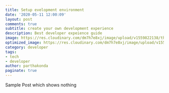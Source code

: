 ```yaml
---
title: Setup evelopment environment
date: '2020-05-11 12:00:09'
layout: post
comments: true
subtitle: create your own development experience
description: Best developer expeience guide
image: https://res.cloudinary.com/dm7h7e8xj/image/upload/v1559822138/theme9_v273a9.jpg
optimized_image: https://res.cloudinary.com/dm7h7e8xj/image/upload/v1559822138/theme9_v273a9.jpg
category: developer
tags:
- tech
- developer
author: parthakonda
paginate: true
---
```


Sample Post which shows nothing
